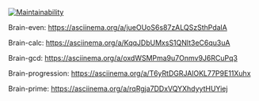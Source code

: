 [![Maintainability](https://api.codeclimate.com/v1/badges/a8ff7a565d4d83f616db/maintainability)](https://codeclimate.com/github/anastaska12/First-Project/maintainability)

Brain-even:
https://asciinema.org/a/jueOUoS6s87zALQSzSthPdalA

Brain-calc:
https://asciinema.org/a/KqqJDbUMxsS1QNlt3eC6qu3uA

Brain-gcd:
https://asciinema.org/a/oxdWSMPma9u7Onmv9J6RCuPq3

Brain-progression:
https://asciinema.org/a/T6yRtDGRJAlOKL77P9E11Xuhx

Brain-prime:
https://asciinema.org/a/rqRgja7DDxVQYXhdyytHUYiej
